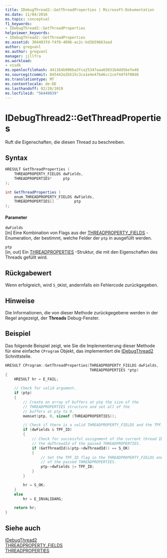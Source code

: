 ```yaml
---
title: IDebugThread2::GetThreadProperties | Microsoft-Dokumentation
ms.date: 11/04/2016
ms.topic: conceptual
f1_keywords:
- IDebugThread2::GetThreadProperties
helpviewer_keywords:
- IDebugThread2::GetThreadProperties
ms.assetid: 304403fd-f4f8-4096-ac2c-bd3b59663aad
author: gregvanl
ms.author: gregvanl
manager: jillfra
ms.workload:
- vssdk
ms.openlocfilehash: d41164b906ba3fca25347aaa65031b4dd5befe48
ms.sourcegitcommit: 845442e2b515c3ca1e4e47b46cc1cef4df4f08d8
ms.translationtype: MT
ms.contentlocale: de-DE
ms.lasthandoff: 02/20/2019
ms.locfileid: "56449839"
---
```

# <a name="idebugthread2getthreadproperties"></a>IDebugThread2::GetThreadProperties
Ruft die Eigenschaften, die diesen Thread zu beschreiben.

## <a name="syntax"></a>Syntax

```cpp
HRESULT GetThreadProperties (
    THREADPROPERTY_FIELDS dwFields,
    THREADPROPERTIES*     ptp
);
```

```csharp
int GetThreadProperties (
    enum_THREADPROPERTY_FIELDS dwFields,
    THREADPROPERTIES[]         ptp
);
```

#### <a name="parameters"></a>Parameter
`dwFields`  
[in] Eine Kombination von Flags aus der [THREADPROPERTY_FIELDS](../../../extensibility/debugger/reference/threadproperty-fields.md) -Enumeration, der bestimmt, welche Felder der `ptp` in ausgefüllt werden.

`ptp`  
[in, out] Ein [THREADPROPERTIES](../../../extensibility/debugger/reference/threadproperties.md) -Struktur, die mit den Eigenschaften des Threads gefüllt wird.

## <a name="return-value"></a>Rückgabewert
Wenn erfolgreich, wird `S_OK`ist, andernfalls ein Fehlercode zurückgegeben.

## <a name="remarks"></a>Hinweise
Die Informationen, die von dieser Methode zurückgegebene werden in der Regel angezeigt, der **Threads** Debug-Fenster.

## <a name="example"></a>Beispiel
Das folgende Beispiel zeigt, wie Sie die Implementierung dieser Methode für eine einfache `CProgram` Objekt, das implementiert die [IDebugThread2](../../../extensibility/debugger/reference/idebugthread2.md) Schnittstelle.

```cpp
HRESULT CProgram::GetThreadProperties(THREADPROPERTY_FIELDS dwFields,
                                      THREADPROPERTIES *ptp)
{
    HRESULT hr = E_FAIL;

    // Check for valid argument.
    if (ptp)
    {
        // Create an array of buffers at ptp the size of the
        // THREADPROPERTIES structure and set all of the
        // buffers at ptp to 0.
        memset(ptp, 0, sizeof (THREADPROPERTIES));

        // Check if there is a valid THREADPROPERTY_FIELDS and the TPF_ID flag is set.
        if (dwFields & TPF_ID)
        {
            // Check for successful assignment of the current thread ID to
            // the dwThreadId of the passed THREADPROPERTIES.
            if (GetThreadId(&(ptp->dwThreadId)) == S_OK)
            {
                // Set the TPF_ID flag in the THREADPROPERTY_FIELDS enumerator
                // of the passed THREADPROPERTIES.
                ptp->dwFields |= TPF_ID;
            }
        }

        hr = S_OK;
    }
    else
        hr = E_INVALIDARG;

    return hr;
}
```

## <a name="see-also"></a>Siehe auch
[IDebugThread2](../../../extensibility/debugger/reference/idebugthread2.md)  
[THREADPROPERTY_FIELDS](../../../extensibility/debugger/reference/threadproperty-fields.md)  
[THREADPROPERTIES](../../../extensibility/debugger/reference/threadproperties.md)
